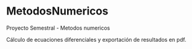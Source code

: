 # MetodosNumericos
Proyecto Semestral - Metodos numericos

Cálculo de ecuaciones diferenciales y exportación de resultados en pdf.
